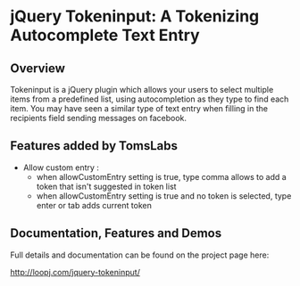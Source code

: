 jQuery Tokeninput: A Tokenizing Autocomplete Text Entry
=======================================================

Overview
--------
Tokeninput is a jQuery plugin which allows your users to select multiple items from a predefined list, using autocompletion as they type to find each item. You may have seen a similar type of text entry when filling in the recipients field sending messages on facebook.

Features added by TomsLabs
-------------------------

  - Allow custom entry : 
    * when allowCustomEntry setting is true, type comma allows to add a token that isn't suggested in token list
    * when allowCustomEntry setting is true and no token is selected, type enter or tab adds current token

Documentation, Features and Demos
---------------------------------
Full details and documentation can be found on the project page here:

<http://loopj.com/jquery-tokeninput/>
